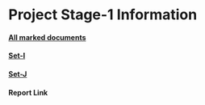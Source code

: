 # Project Stage-1 Information

#### [All marked documents](./documentPool)
#### [Set-I](./train)
#### [Set-J](./test)
#### Report Link
